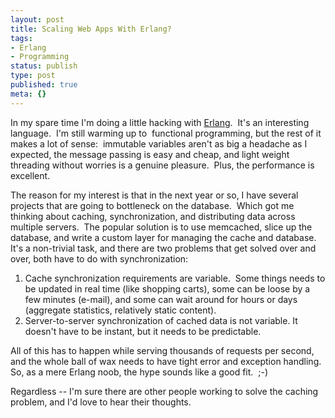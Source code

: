 ```yaml
---
layout: post
title: Scaling Web Apps With Erlang?
tags:
- Erlang
- Programming
status: publish
type: post
published: true
meta: {}
---
```

In my spare time I'm doing a little hacking with <a href="http://erlang.org/">Erlang</a>.  It's an interesting language.  I'm still warming up to  functional programming, but the rest of it makes a lot of sense:  immutable variables aren't as big a headache as I expected, the message passing is easy and cheap, and light weight threading without worries is a genuine pleasure.  Plus, the performance is excellent.

The reason for my interest is that in the next year or so, I have several projects that are going to bottleneck on the database.  Which got me thinking about caching, synchronization, and distributing data across multiple servers.  The popular solution is to use memcached, slice up the database, and write a custom layer for managing the cache and database.  It's a non-trivial task, and there are two problems that get solved over and over, both have to do with synchronization:
<ol>
	<li>Cache synchronization requirements are variable.  Some things needs to be updated in real time (like shopping carts), some can be loose by a few minutes (e-mail), and some can wait around for hours or days (aggregate statistics, relatively static content).</li>
	<li>Server-to-server synchronization of cached data is not variable. It doesn't have to be instant, but it needs to be predictable.</li>
</ol>
All of this has to happen while serving thousands of requests per second, and the whole ball of wax needs to have tight error and exception handling.  So, as a mere Erlang noob, the hype sounds like a good fit.  ;-)

Regardless -- I'm sure there are other people working to solve the caching problem, and I'd love to hear their thoughts.
